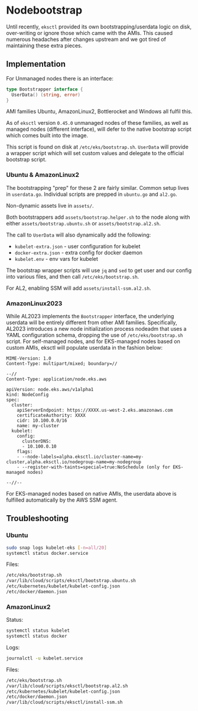 # Nodebootstrap

Until recently, `eksctl` provided its own bootstrapping/userdata logic on disk,
over-writing or ignore those which came with the AMIs. This caused numerous headaches
after changes upstream and we got tired of maintaining these extra pieces.

## Implementation

For Unmanaged nodes there is an interface:

```go
type Bootstrapper interface {
  UserData() (string, error)
}
```

AMI families Ubuntu, AmazonLinux2, Bottlerocket and Windows all fulfil this.

As of `eksctl` version `0.45.0` unmanaged nodes of these families, as well as managed nodes (different interface),
will defer to the native bootstrap script which comes built into the image.

This script is found on disk at `/etc/eks/bootstrap.sh`. `UserData` will provide a wrapper script
which will set custom values and delegate to the official bootstrap script.

### Ubuntu & AmazonLinux2

The bootstrapping "prep" for these 2 are fairly similar. Common setup lives in `userdata.go`.
Individual scripts are prepped in `ubuntu.go` and `al2.go`.

Non-dynamic assets live in `assets/`.

Both bootstrappers add `assets/bootstrap.helper.sh` to the node along with either `assets/bootstrap.ubuntu.sh`
or `assets/bootstrap.al2.sh`.

The call to `UserData` will also dynamically add the following:
- `kubelet-extra.json` - user configuration for kubelet
- `docker-extra.json` - extra config for docker daemon
- `kubelet.env` - env vars for kubelet

The bootstrap wrapper scripts will use `jq` and `sed` to get user and our config into various files,
and then call `/etc/eks/bootstrap.sh`.

For AL2, enabling SSM will add `assets/install-ssm.al2.sh`.

### AmazonLinux2023

While AL2023 implements the `Bootstrapper` interface, the underlying userdata will be entirely different from other AMI families. Specifically, AL2023 introduces a new node initialization process nodeadm that uses a YAML configuration schema, dropping the use of `/etc/eks/bootstrap.sh` script. For self-managed nodes, and for EKS-managed nodes based on custom AMIs, eksctl will populate userdata in the fashion below:

```
MIME-Version: 1.0
Content-Type: multipart/mixed; boundary=//

--//
Content-Type: application/node.eks.aws

apiVersion: node.eks.aws/v1alpha1
kind: NodeConfig
spec:
  cluster:
    apiServerEndpoint: https://XXXX.us-west-2.eks.amazonaws.com
    certificateAuthority: XXXX
    cidr: 10.100.0.0/16
    name: my-cluster
  kubelet:
    config:
      clusterDNS:
      - 10.100.0.10
    flags:
    - --node-labels=alpha.eksctl.io/cluster-name=my-cluster,alpha.eksctl.io/nodegroup-name=my-nodegroup
    - --register-with-taints=special=true:NoSchedule (only for EKS-managed nodes)

--//--

```

For EKS-managed nodes based on native AMIs, the userdata above is fulfilled automatically by the AWS SSM agent.

## Troubleshooting

### Ubuntu

```sh
sudo snap logs kubelet-eks [-n=all/20]
systemctl status docker.service
```

Files:
```sh
/etc/eks/bootstrap.sh
/var/lib/cloud/scripts/eksctl/bootstrap.ubuntu.sh
/etc/kubernetes/kubelet/kubelet-config.json
/etc/docker/daemon.json
```

### AmazonLinux2

Status:
```sh
systemctl status kubelet
systemctl status docker
```

Logs:
```sh
journalctl -u kubelet.service
```

Files:
```sh
/etc/eks/bootstrap.sh
/var/lib/cloud/scripts/eksctl/bootstrap.al2.sh
/etc/kubernetes/kubelet/kubelet-config.json
/etc/docker/daemon.json
/var/lib/cloud/scripts/eksctl/install-ssm.sh
```
